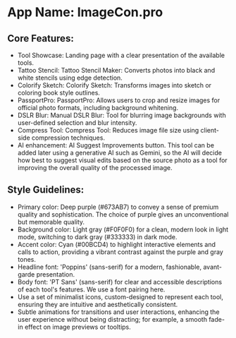 # **App Name**: ImageCon.pro

## Core Features:

- Tool Showcase: Landing page with a clear presentation of the available tools.
- Tattoo Stencil: Tattoo Stencil Maker: Converts photos into black and white stencils using edge detection.
- Colorify Sketch: Colorify Sketch: Transforms images into sketch or coloring book style outlines.
- PassportPro: PassportPro: Allows users to crop and resize images for official photo formats, including background whitening.
- DSLR Blur: Manual DSLR Blur: Tool for blurring image backgrounds with user-defined selection and blur intensity.
- Compress Tool: Compress Tool: Reduces image file size using client-side compression techniques.
- AI enhancement: AI Suggest Improvements button. This tool can be added later using a generative AI such as Gemini, so the AI will decide how best to suggest visual edits based on the source photo as a tool for improving the overall quality of the processed image.

## Style Guidelines:

- Primary color: Deep purple (#673AB7) to convey a sense of premium quality and sophistication. The choice of purple gives an unconventional but memorable quality.
- Background color: Light gray (#F0F0F0) for a clean, modern look in light mode, switching to dark gray (#333333) in dark mode.
- Accent color: Cyan (#00BCD4) to highlight interactive elements and calls to action, providing a vibrant contrast against the purple and gray tones.
- Headline font: 'Poppins' (sans-serif) for a modern, fashionable, avant-garde presentation.
- Body font: 'PT Sans' (sans-serif) for clear and accessible descriptions of each tool's features. We use a font pairing here.
- Use a set of minimalist icons, custom-designed to represent each tool, ensuring they are intuitive and aesthetically consistent.
- Subtle animations for transitions and user interactions, enhancing the user experience without being distracting; for example, a smooth fade-in effect on image previews or tooltips.